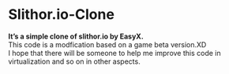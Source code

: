 # Slithor.io-Clone
**It’s a simple clone of slithor.io by EasyX.**<br/>
This code is a modfication based on a game beta version.XD<br/>
I hope that there will be someone to help me improve this code in virtualization and so on in other aspects.
